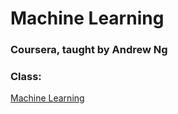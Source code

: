 # Machine Learning
### Coursera, taught by Andrew Ng

### Class:
[Machine Learning](https://class.coursera.org/ml "Machine Learning")

